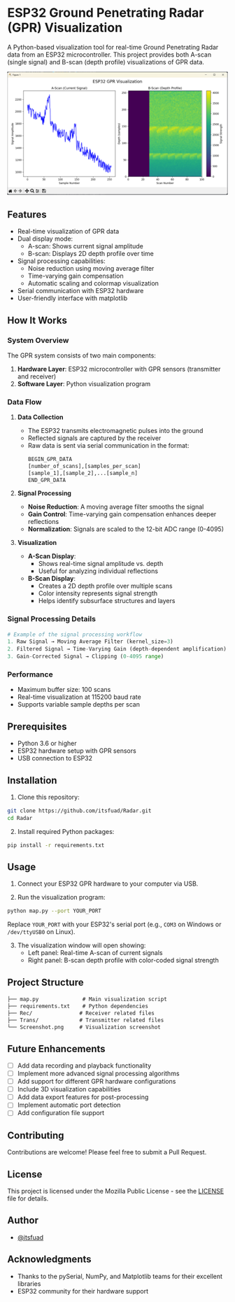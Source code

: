 # ESP32 Ground Penetrating Radar (GPR) Visualization

A Python-based visualization tool for real-time Ground Penetrating Radar data from an ESP32 microcontroller. This project provides both A-scan (single signal) and B-scan (depth profile) visualizations of GPR data.

![GPR Visualization](Screenshot.png)

## Features

- Real-time visualization of GPR data
- Dual display mode:
  - A-scan: Shows current signal amplitude
  - B-scan: Displays 2D depth profile over time
- Signal processing capabilities:
  - Noise reduction using moving average filter
  - Time-varying gain compensation
  - Automatic scaling and colormap visualization
- Serial communication with ESP32 hardware
- User-friendly interface with matplotlib

## How It Works

### System Overview
The GPR system consists of two main components:
1. **Hardware Layer**: ESP32 microcontroller with GPR sensors (transmitter and receiver)
2. **Software Layer**: Python visualization program

### Data Flow
1. **Data Collection**
   - The ESP32 transmits electromagnetic pulses into the ground
   - Reflected signals are captured by the receiver
   - Raw data is sent via serial communication in the format:
     ```
     BEGIN_GPR_DATA
     [number_of_scans],[samples_per_scan]
     [sample_1],[sample_2],...[sample_n]
     END_GPR_DATA
     ```

2. **Signal Processing**
   - **Noise Reduction**: A moving average filter smooths the signal
   - **Gain Control**: Time-varying gain compensation enhances deeper reflections
   - **Normalization**: Signals are scaled to the 12-bit ADC range (0-4095)

3. **Visualization**
   - **A-Scan Display**: 
     - Shows real-time signal amplitude vs. depth
     - Useful for analyzing individual reflections
   - **B-Scan Display**:
     - Creates a 2D depth profile over multiple scans
     - Color intensity represents signal strength
     - Helps identify subsurface structures and layers

### Signal Processing Details
```python
# Example of the signal processing workflow
1. Raw Signal → Moving Average Filter (kernel_size=3)
2. Filtered Signal → Time-Varying Gain (depth-dependent amplification)
3. Gain-Corrected Signal → Clipping (0-4095 range)
```

### Performance
- Maximum buffer size: 100 scans
- Real-time visualization at 115200 baud rate
- Supports variable sample depths per scan

## Prerequisites

- Python 3.6 or higher
- ESP32 hardware setup with GPR sensors
- USB connection to ESP32

## Installation

1. Clone this repository:
```bash
git clone https://github.com/itsfuad/Radar.git
cd Radar
```

2. Install required Python packages:
```bash
pip install -r requirements.txt
```

## Usage

1. Connect your ESP32 GPR hardware to your computer via USB.

2. Run the visualization program:
```bash
python map.py --port YOUR_PORT
```
Replace `YOUR_PORT` with your ESP32's serial port (e.g., `COM3` on Windows or `/dev/ttyUSB0` on Linux).

3. The visualization window will open showing:
   - Left panel: Real-time A-scan of current signals
   - Right panel: B-scan depth profile with color-coded signal strength

## Project Structure

```
├── map.py              # Main visualization script
├── requirements.txt    # Python dependencies
├── Rec/               # Receiver related files
├── Trans/             # Transmitter related files
└── Screenshot.png     # Visualization screenshot
```

## Future Enhancements

- [ ] Add data recording and playback functionality
- [ ] Implement more advanced signal processing algorithms
- [ ] Add support for different GPR hardware configurations
- [ ] Include 3D visualization capabilities
- [ ] Add data export features for post-processing
- [ ] Implement automatic port detection
- [ ] Add configuration file support

## Contributing

Contributions are welcome! Please feel free to submit a Pull Request.

## License

This project is licensed under the Mozilla Public License - see the [LICENSE](LICENSE) file for details.

## Author

- [@itsfuad](https://github.com/itsfuad)

## Acknowledgments

- Thanks to the pySerial, NumPy, and Matplotlib teams for their excellent libraries
- ESP32 community for their hardware support

